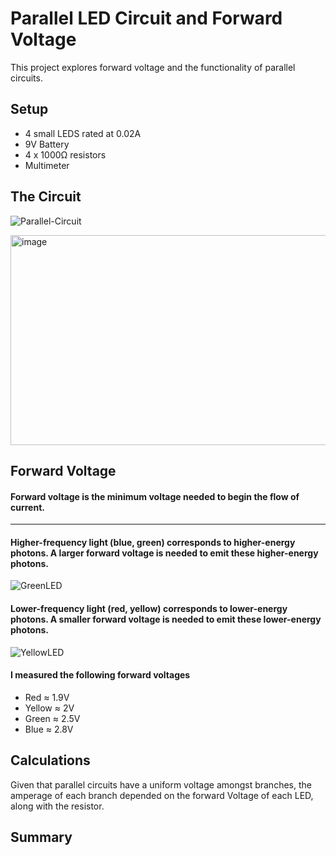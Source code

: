 # Parallel LED Circuit and Forward Voltage
This project explores forward voltage and the functionality of parallel circuits.

## Setup
* 4 small LEDS rated at 0.02A
* 9V Battery
* 4 x 1000Ω resistors
* Multimeter

## The Circuit

![Parallel-Circuit](https://github.com/user-attachments/assets/1f92e7cd-8548-4d49-bce9-434f5014572d)

<img width="736" height="336" alt="image" src="https://github.com/user-attachments/assets/ce25fedc-557d-4670-989f-73ed31cced24" />



## Forward Voltage
#### Forward voltage is the minimum voltage needed to begin the flow of current.
--- 
#### Higher-frequency light (blue, green) corresponds to higher-energy photons. A larger forward voltage is needed to emit these higher-energy photons.
![GreenLED](https://github.com/user-attachments/assets/da359e6f-9024-4d2a-9afc-1f5160e758df)

#### Lower-frequency light (red, yellow) corresponds to lower-energy photons. A smaller forward voltage is needed to emit these lower-energy photons.
![YellowLED](https://github.com/user-attachments/assets/1448bc86-52fc-4c75-b27c-1d8c9f4d04dc)

#### I measured the following forward voltages
* Red ≈ 1.9V
* Yellow ≈ 2V
* Green ≈ 2.5V
* Blue ≈ 2.8V

## Calculations
Given that parallel circuits have a uniform voltage amongst branches, the amperage of each branch depended on the forward Voltage of each LED, along with the resistor.



## Summary

